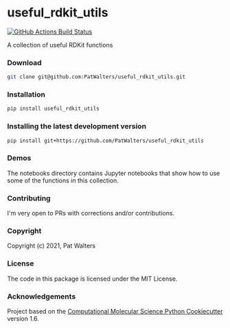 useful_rdkit_utils
==============================
[//]: # (Badges)
[![GitHub Actions Build Status](https://github.com/PatWalters/useful_rdkit_utils/workflows/CI/badge.svg)](https://github.com/PatWalters/useful_rdkit_utils/actions?query=workflow%3ACI)


A collection of useful RDKit functions

### Download
```bash
git clone git@github.com:PatWalters/useful_rdkit_utils.git
```

### Installation
```bash
pip install useful_rdkit_utils
```

### Installing the latest development version
```bash
pip install git+https://github.com/PatWalters/useful_rdkit_utils
```

### Demos
The notebooks directory contains Jupyter notebooks that show how to use some of the functions in this collection.

### Contributing
I'm very open to PRs with corrections and/or contributions. 

### Copyright

Copyright (c) 2021, Pat Walters

### License

The code in this package is licensed under the MIT License.

### Acknowledgements
 
Project based on the 
[Computational Molecular Science Python Cookiecutter](https://github.com/molssi/cookiecutter-cms) version 1.6.

